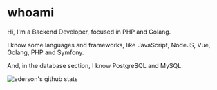 # whoami

Hi, I'm a Backend Developer, focused in PHP and Golang.

I know some languages and frameworks, like JavaScript, NodeJS, Vue, Golang, PHP and Symfony.

And, in the database section, I know PostgreSQL and MySQL.

![ederson's github stats](https://github-readme-stats.vercel.app/api?username=edersonferreira&theme=dark)
